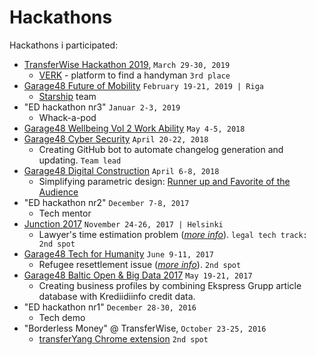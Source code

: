 # Hackathons

Hackathons i participated:

 * [TransferWise Hackathon 2019](https://www.facebook.com/events/329284214585465/), `March 29-30, 2019`
      - [VERK](https://gamithra.com/verk) - platform to find a handyman `3rd place`
 * [Garage48 Future of Mobility](http://garage48.org/events/garage48-future-of-mobility) `February 19-21, 2019 | Riga`
      - [Starship](https://www.starship.xyz) team
 * "ED hackathon nr3" `Januar 2-3, 2019`
      - Whack-a-pod
 * [Garage48 Wellbeing Vol 2 Work Ability](http://garage48.org/events/garage48-estonian-wellbeing-2018) `May 4-5, 2018`
 * [Garage48 Cyber Security](http://garage48.org/events/cyber-security-hackathon) `April 20-22, 2018`
      - Creating GitHub bot to automate changelog generation and updating. `Team lead`
 * [Garage48 Digital Construction](http://garage48.org/events/garage48-digital-construction) `April 6-8, 2018`
      - Simplifying parametric design: [Runner up and Favorite of the Audience](https://twitter.com/garage48/status/983022653387702273)
 * "ED hackathon nr2" `December 7-8, 2017`
      - Tech mentor 
 * [Junction 2017](https://hackjunction.com/) `November 24-26, 2017 | Helsinki` 
      - Lawyer's time estimation problem (*[more info](https://devpost.com/software/legal-timer)*). `legal tech track: 2nd spot`
 * [Garage48 Tech for Humanity](http://garage48.org/events/garage48-tech-for-humanity) `June 9-11, 2017`
      - Refugee resettlement issue (*[more info](https://settlebetter.eu/)*). `2nd spot`
 * [Garage48 Baltic Open & Big Data 2017](http://garage48.org/events/balticopenbigdata2017) `May 19-21, 2017`
      - Creating business profiles by combining Ekspress Grupp article database with Krediidiinfo credit data.
 * "ED hackathon nr1" `December 28-30, 2016`
      - Tech demo
 * "Borderless Money" @ TransferWise, `October 23-25, 2016`
      - [transferYang Chrome extension](https://github.com/eritikass/transferYang/) `2nd spot`

